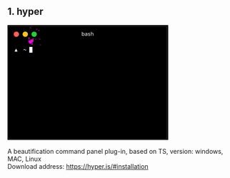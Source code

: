 ## 1. hyper

![Screen shot](./images/hyper.gif)

A beautification command panel plug-in, based on TS, version: windows, MAC, Linux  
Download address: https://hyper.is/#installation